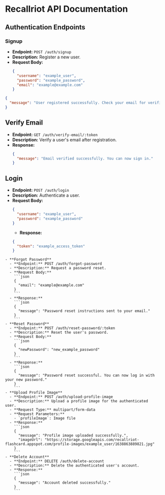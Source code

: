 # Recallriot API Documentation

## Authentication Endpoints

### Signup
- **Endpoint:** `POST /auth/signup`
- **Description:** Register a new user.
- **Request Body:**
  ```json
  {
    "username": "example_user",
    "password": "example_password",
    "email": "example@example.com"
  }
  ```
```json
{
  "message": "User registered successfully. Check your email for verification."
}
```
## Verify Email

- **Endpoint:** `GET /auth/verify-email/:token`
- **Description:** Verify a user's email after registration.
- **Response:**
  ```json
  {
    "message": "Email verified successfully. You can now sign in."
  }
  ```
## Login

- **Endpoint:** `POST /auth/login`
- **Description:** Authenticate a user.
- **Request Body:**
  ```json
  {
    "username": "example_user",
    "password": "example_password"
  }
  ```
  - **Response:**
  ```json
  {
    "token": "example_access_token"
  }
```
- **Forgot Password**
  - **Endpoint:** POST /auth/forgot-password
  - **Description:** Request a password reset.
  - **Request Body:**
    ```json
    {
      "email": "example@example.com"
    }
    ```
  - **Response:**
    ```json
    {
      "message": "Password reset instructions sent to your email."
    }
    ```
- **Reset Password**
  - **Endpoint:** POST /auth/reset-password/:token
  - **Description:** Reset the user's password.
  - **Request Body:**
    ```json
    {
      "newPassword": "new_example_password"
    }
    ```
  - **Response:**
    ```json
    {
      "message": "Password reset successful. You can now log in with your new password."
    }
    ```
- **Upload Profile Image**
  - **Endpoint:** POST /auth/upload-profile-image
  - **Description:** Upload a profile image for the authenticated user.
  - **Request Type:** multipart/form-data
  - **Request Parameters:**
    - `profileImage`: Image file
  - **Response:**
    ```json
    {
      "message": "Profile image uploaded successfully.",
      "imageUrl": "https://storage.googleapis.com/recallriot-flashcard.appspot.com/profile-images/example_user/1638863889821.jpg"
    }
    ```
- **Delete Account**
  - **Endpoint:** DELETE /auth/delete-account
  - **Description:** Delete the authenticated user's account.
  - **Response:**
    ```json
    {
      "message": "Account deleted successfully."
    }
    ```



